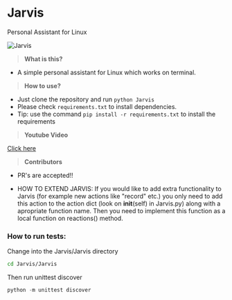 # Jarvis
Personal Assistant for Linux

![Jarvis](http://i.imgur.com/xZ8x9ES.jpg)

> **What is this?**

- A simple personal assistant for Linux which works on terminal.

> **How to use?**

- Just clone the repository and run `python Jarvis`
- Please check `requirements.txt` to install dependencies.
- Tip: use the command `pip install -r requirements.txt` to install the requirements

> **Youtube Video**

[Click here](https://www.youtube.com/watch?v=PR-nxqmG3V8)

> **Contributors**

- PR's are accepted!!

- HOW TO EXTEND JARVIS:
 If you would like to add extra functionality to Jarvis (for example new actions like "record" etc.) you only need to add this action to the action dict (look on __init__(self) in Jarvis.py) along with a apropriate function name. Then you need to implement this function as a local function on reactions() method.

 ### How to run tests:
 Change into the Jarvis/Jarvis directory
 ```bash
 cd Jarvis/Jarvis
 ```
 Then run unittest discover
 ```python
 python -m unittest discover
 ```
